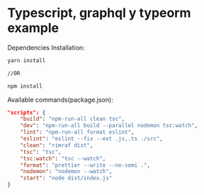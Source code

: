 # Typescript, graphql y typeorm example

Dependencies Installation:
```bash
yarn install

//OR

npm install
```

Available commands(package.json):
```JSON
"scripts": {
    "build": "npm-run-all clean tsc",
    "dev": "npm-run-all build --parallel nodemon tsc:watch",
    "lint": "npm-run-all format eslint",
    "eslint": "eslint --fix --ext .js,.ts ./src",
    "clean": "rimraf dist",
    "tsc": "tsc",
    "tsc:watch": "tsc --watch",
    "format": "prettier --write --no-semi .",
    "nodemon": "nodemon --watch",
    "start": "node dist/index.js"
}
```
